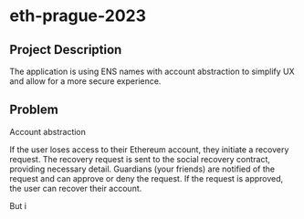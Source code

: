 # eth-prague-2023

## Project Description

The application is using ENS names with account abstraction to simplify UX and allow for a more secure experience.

## Problem

Account abstraction

If the user loses access to their Ethereum account, they initiate a recovery request.
The recovery request is sent to the social recovery contract, providing necessary detail. Guardians (your friends) are notified of the request and can approve or deny the request. If the request is approved, the user can recover their account.

But i